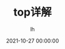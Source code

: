 ---
title: top详解
date: 2021-10-27 00:00:00
author: lh
summary: ""
categories: linux
tags: 
    - top详解
---
